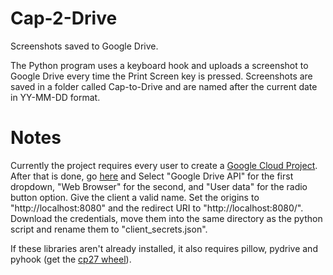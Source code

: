 # Cap-2-Drive

Screenshots saved to Google Drive.

The Python program uses a keyboard hook and uploads a screenshot to Google Drive every time the Print Screen key is pressed. Screenshots are saved in a folder called Cap-to-Drive and are named after the current date in YY-MM-DD format.

# Notes

Currently the project requires every user to create a [Google Cloud Project](https://console.cloud.google.com/projectcreate). After that is done, go [here](https://console.cloud.google.com/apis/credentials/wizard?api=drive.googleapis.com) and Select "Google Drive API" for the first dropdown, "Web Browser" for the second, and "User data" for the radio button option.
Give the client a valid name. Set the origins to "http://localhost:8080" and the redirect URI to "http://localhost:8080/". Download the credentials, move them into the same directory as the python script and rename them to "client_secrets.json".

If these libraries aren't already installed, it also requires pillow, pydrive and pyhook (get the [cp27 wheel](https://www.lfd.uci.edu/~gohlke/pythonlibs/#pyhook)).
